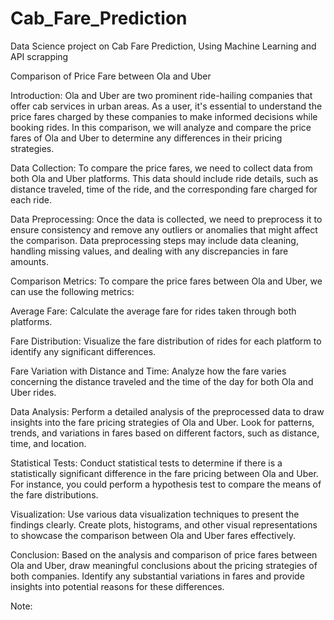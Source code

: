 # Cab_Fare_Prediction
Data Science project on Cab Fare Prediction,
Using Machine Learning and API scrapping

Comparison of Price Fare between Ola and Uber

Introduction:
Ola and Uber are two prominent ride-hailing companies that offer cab services in urban areas. As a user, it's essential to understand the price fares charged by these companies to make informed decisions while booking rides. In this comparison, we will analyze and compare the price fares of Ola and Uber to determine any differences in their pricing strategies.

Data Collection:
To compare the price fares, we need to collect data from both Ola and Uber platforms. This data should include ride details, such as distance traveled, time of the ride, and the corresponding fare charged for each ride.

Data Preprocessing:
Once the data is collected, we need to preprocess it to ensure consistency and remove any outliers or anomalies that might affect the comparison. Data preprocessing steps may include data cleaning, handling missing values, and dealing with any discrepancies in fare amounts.

Comparison Metrics:
To compare the price fares between Ola and Uber, we can use the following metrics:

Average Fare: Calculate the average fare for rides taken through both platforms.

Fare Distribution: Visualize the fare distribution of rides for each platform to identify any significant differences.

Fare Variation with Distance and Time: Analyze how the fare varies concerning the distance traveled and the time of the day for both Ola and Uber rides.

Data Analysis:
Perform a detailed analysis of the preprocessed data to draw insights into the fare pricing strategies of Ola and Uber. Look for patterns, trends, and variations in fares based on different factors, such as distance, time, and location.

Statistical Tests:
Conduct statistical tests to determine if there is a statistically significant difference in the fare pricing between Ola and Uber. For instance, you could perform a hypothesis test to compare the means of the fare distributions.

Visualization:
Use various data visualization techniques to present the findings clearly. Create plots, histograms, and other visual representations to showcase the comparison between Ola and Uber fares effectively.

Conclusion:
Based on the analysis and comparison of price fares between Ola and Uber, draw meaningful conclusions about the pricing strategies of both companies. Identify any substantial variations in fares and provide insights into potential reasons for these differences.

Note:
